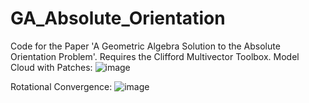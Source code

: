 # GA_Absolute_Orientation
Code for the Paper 'A Geometric Algebra Solution to the Absolute Orientation Problem'. Requires the Clifford Multivector Toolbox. Model Cloud with Patches:
![image](https://github.com/harismats/GA_Absolute_Orientation/assets/73408879/954ff88f-c627-49b3-923a-00cbb7f468d9)

Rotational Convergence:
![image](https://github.com/harismats/GA_Absolute_Orientation/assets/73408879/6ab3e574-d3c7-4fbd-b414-e9d1c12e2297)





